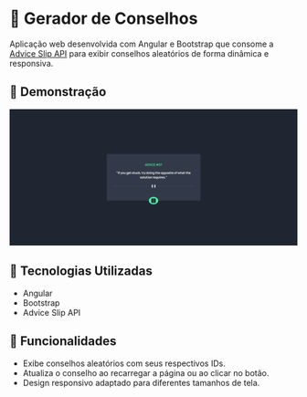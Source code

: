 # 🧠 Gerador de Conselhos

Aplicação web desenvolvida com Angular e Bootstrap que consome a [Advice Slip API](https://api.adviceslip.com/) para exibir conselhos aleatórios de forma dinâmica e responsiva.

## 📸 Demonstração

![Imagem](public/imagemDoSite.png)

## 🚀 Tecnologias Utilizadas

- Angular
- Bootstrap
- Advice Slip API

## 🎯 Funcionalidades

- Exibe conselhos aleatórios com seus respectivos IDs.
- Atualiza o conselho ao recarregar a página ou ao clicar no botão.
- Design responsivo adaptado para diferentes tamanhos de tela.

